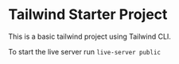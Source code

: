 # Tailwind Starter Project

This is a basic tailwind project using Tailwind CLI.

To start the live server run ``` live-server public ```
